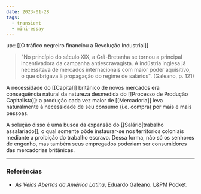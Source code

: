 ```yaml
---
date: 2023-01-28
tags:
  - transient
  - mini-essay
---
```

up:: [[O tráfico negreiro financiou a Revolução Industrial]]
> "No princípio do século XIX, a Grã-Bretanha se tornou a principal incentivadora da campanha antiescravagista.
> A indústria inglesa já necessitava de mercados internacionais com maior poder aquisitivo, o que obrigava à propagação do regime de salários". (Galeano, p. 121)

A necessidade do [[Capital]] britânico de novos mercados era consequência natural da natureza desmedida do [[Processo de Produção Capitalista]]: a produção cada vez maior de [[Mercadoria]] leva naturalmente à necessidade de seu consumo (i.e. compra) por mais e mais pessoas.

A solução disso é uma busca da expansão do [[Salário|trabalho assalariado]], o qual somente pôde instaurar-se nos territórios coloniais mediante a proibição do trabalho escravo. Dessa forma, não só os senhores de engenho, mas também seus empregados poderiam ser consumidores das mercadorias britânicas.

---
### Referências
- *As Veias Abertas da América Latina*, Eduardo Galeano. L&PM Pocket.